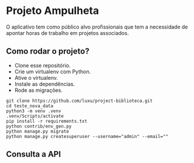 # Projeto Ampulheta

O aplicativo tem como público alvo profissionais que tem a necessidade de apontar horas de trabalho em projetos associados.

## Como rodar o projeto?

* Clone esse repositório.
* Crie um virtualenv com Python.
* Ative o virtualenv.
* Instale as dependências.
* Rode as migrações.

```
git clone https://github.com/luxu/project-biblioteca.git
cd teste_nova_data
python3 -m venv .venv
.venv/Scripts/activate
pip install -r requirements.txt
python contrib/env_gen.py
python manage.py migrate
python manage.py createsuperuser --username="admin" --email=""
```

## Consulta a API
